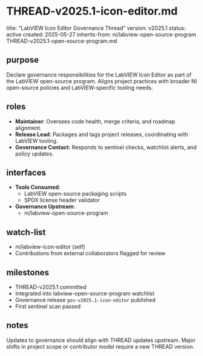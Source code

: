 # THREAD-v2025.1-icon-editor.md

title: "LabVIEW Icon Editor Governance Thread"
version: v2025.1
status: active
created: 2025-05-27
inherits-from: ni/labview-open-source-program THREAD-v2025.1-open-source-program.md

## purpose

Declare governance responsibilities for the LabVIEW Icon Editor as part of the LabVIEW open-source program. Aligns project practices with broader NI open-source policies and LabVIEW-specific tooling needs.

## roles

- **Maintainer**: Oversees code health, merge criteria, and roadmap alignment.
- **Release Lead**: Packages and tags project releases, coordinating with LabVIEW tooling.
- **Governance Contact**: Responds to sentinel checks, watchlist alerts, and policy updates.

## interfaces

- **Tools Consumed**:
  - LabVIEW open-source packaging scripts
  - SPDX license header validator
- **Governance Upstream**:
  - ni/labview-open-source-program

## watch-list

- ni/labview-icon-editor (self)
- Contributions from external collaborators flagged for review

## milestones

- THREAD-v2025.1 committed
- Integrated into labview-open-source-program watchlist
- Governance release `gov-v2025.1-icon-editor` published
- First sentinel scan passed

## notes

Updates to governance should align with THREAD updates upstream. Major shifts in project scope or contributor model require a new THREAD version.

